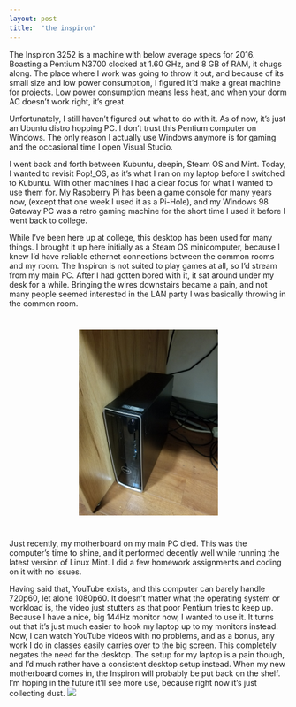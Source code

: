 ```yaml
---
layout: post
title:  "the inspiron"
---
```


The Inspiron 3252 is a machine with below average specs for 2016. Boasting a Pentium N3700 clocked at 1.60 GHz, and 8 GB of RAM, it chugs along. The place where I work was going to throw it out, and because of its small size and low power consumption, I figured it’d make a great machine for projects. Low power consumption means less heat, and when your dorm AC doesn’t work right, it’s great.

Unfortunately, I still haven’t figured out what to do with it. As of now, it’s just an Ubuntu distro hopping PC. I don’t trust this Pentium computer on Windows. The only reason I actually use Windows anymore is for gaming and the occasional time I open Visual Studio.

I went back and forth between Kubuntu, deepin, Steam OS and Mint. Today, I wanted to revisit Pop!_OS, as it’s what I ran on my laptop before I switched to Kubuntu.
With other machines I had a clear focus for what I wanted to use them for. My Raspberry Pi has been a game console for many years now, (except that one week I used it as a Pi-Hole), and my Windows 98 Gateway PC was a retro gaming machine for the short time I used it before I went back to college.

While I’ve been here up at college, this desktop has been used for many things. I brought it up here initially as a Steam OS minicomputer, because I knew I’d have reliable ethernet connections between the common rooms and my room. The Inspiron is not suited to play games at all, so I’d stream from my main PC.
After I had gotten bored with it, it sat around under my desk for a while. Bringing the wires downstairs became a pain, and not many people seemed interested in the LAN party I was basically throwing in the common room.

<center><img width="50%" height="50%" src="/assets/img/the-inspiron/inspiron.jpg" vspace="25"></center>

Just recently, my motherboard on my main PC died. This was the computer’s time to shine, and it performed decently well while running the latest version of Linux Mint. I did a few homework assignments and coding on it with no issues.

Having said that, YouTube exists, and this computer can barely handle 720p60, let alone 1080p60. It doesn’t matter what the operating system or workload is, the video just stutters as that poor Pentium tries to keep up.
Because I have a nice, big 144Hz monitor now, I wanted to use it. It turns out that it’s just much easier to hook my laptop up to my monitors instead. Now, I can watch YouTube videos with no problems, and as a bonus, any work I do in classes easily carries over to the big screen. This completely negates the need for the desktop.
The setup for my laptop is a pain though, and I’d much rather have a consistent desktop setup instead. When my new motherboard comes in, the Inspiron will probably be put back on the shelf. I’m hoping in the future it’ll see more use, because right now it’s just collecting dust.
![](inspiron.jpg)